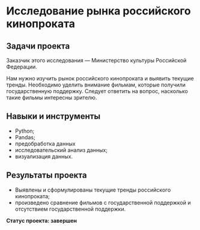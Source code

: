 # Исследование рынка российского кинопроката

## Задачи проекта
Заказчик этого исследования — Министерство культуры Российской Федерации.

Нам нужно изучить рынок российского кинопроката и выявить текущие тренды. Необходимо уделить внимание фильмам, которые получили государственную поддержку. Следует ответить на вопрос, насколько такие фильмы интересны зрителю.

## Навыки и инструменты
- Python;
- Pandas;
- предобработка данных
- исследовательский анализ данных;
- визуализация данных.

## Результаты проекта
- Выявлены и сформулированы текущие тренды российского кинопроката;
- произведено сравнение фильмов с государственной поддержкой и отсутствием государственной поддержки.

**Статус проекта: завершен**



